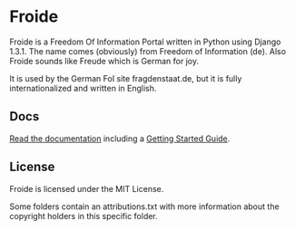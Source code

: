 Froide
======

Froide is a Freedom Of Information Portal written in Python using Django 1.3.1.
The name comes (obviously) from Freedom of Information (de). Also Froide
sounds like Freude which is German for joy.

It is used by the German FoI site fragdenstaat.de, but it is fully
internationalized and written in English.

Docs
----

[Read the documentation](http://readthedocs.org/docs/froide/en/latest/) including a [Getting Started Guide](http://readthedocs.org/docs/froide/en/latest/gettingstarted/).


License
-------

Froide is licensed under the MIT License.

Some folders contain an attributions.txt with more information about the copyright holders in this specific folder.
